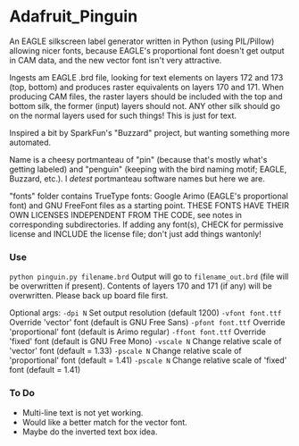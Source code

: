 # Adafruit_Pinguin
An EAGLE silkscreen label generator written in Python (using PIL/Pillow)
allowing nicer fonts, because EAGLE's proportional font doesn't get output
in CAM data, and the new vector font isn't very attractive.

Ingests am EAGLE .brd file, looking for text elements on layers 172 and
173 (top, bottom) and produces raster equivalents on layers 170 and 171.
When producing CAM files, the raster layers should be included with the top
and bottom silk, the former (input) layers should not. ANY other silk should
go on the normal layers used for such things! This is just for text.

Inspired a bit by SparkFun's "Buzzard" project, but wanting something more
automated.

Name is a cheesy portmanteau of "pin" (because that's mostly what's getting
labeled) and "penguin" (keeping with the bird naming motif; EAGLE, Buzzard,
etc.). I *detest* portmanteau software names but here we are.

"fonts" folder contains TrueType fonts: Google Arimo (EAGLE's proportional
font) and GNU FreeFont files as a starting point. THESE FONTS HAVE THEIR OWN
LICENSES INDEPENDENT FROM THE CODE, see notes in corresponding
subdirectories. If adding any font(s), CHECK for permissive license and
INCLUDE the license file; don't just add things wantonly!

### Use

`python pinguin.py filename.brd`
Output will go to `filename_out.brd` (file will be overwritten if present).
Contents of layers 170 and 171 (if any) will be overwritten. Please back up
board file first.

Optional args:
`-dpi N` Set output resolution (default 1200)
`-vfont font.ttf` Override 'vector' font (default is GNU Free Sans)
`-pfont font.ttf` Override 'proportional' font (default is Arimo regular)
`-ffont font.ttf` Override 'fixed' font (default is GNU Free Mono)
`-vscale N` Change relative scale of 'vector' font (default = 1.33)
`-pscale N` Change relative scale of 'proportional' font (default = 1.41)
`-pscale N` Change relative scale of 'fixed' font (default = 1.41)

### To Do
- Multi-line text is not yet working.
- Would like a better match for the vector font.
- Maybe do the inverted text box idea.
